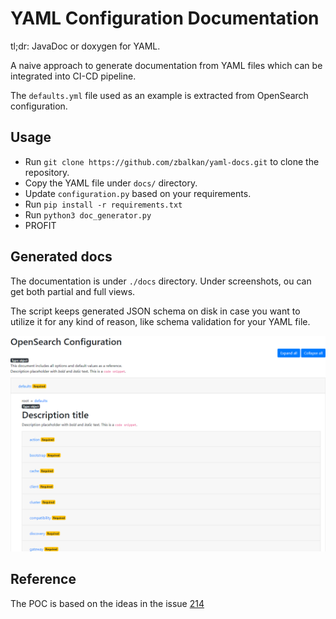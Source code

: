 # YAML Configuration Documentation

tl;dr: JavaDoc or doxygen for YAML.

A naive approach to generate documentation from YAML files which can be integrated into CI-CD pipeline.

The `defaults.yml` file used as an example is extracted from OpenSearch configuration.

## Usage

* Run `git clone https://github.com/zbalkan/yaml-docs.git` to clone the repository.
* Copy the YAML file under `docs/` directory.
* Update `configuration.py` based on your requirements.
* Run `pip install -r requirements.txt`
* Run `python3 doc_generator.py`
* PROFIT

## Generated docs

The documentation is under `./docs` directory. Under screenshots, ou can get both partial and full views.

The script keeps generated JSON schema on disk in case you want to utilize it for any kind of reason, like schema validation for your YAML file.

![Sample screenshot](./screenshots/partial.png)

## Reference

The POC is based on the ideas in the issue [214](https://github.com/opensearch-project/documentation-website/issues/214)
